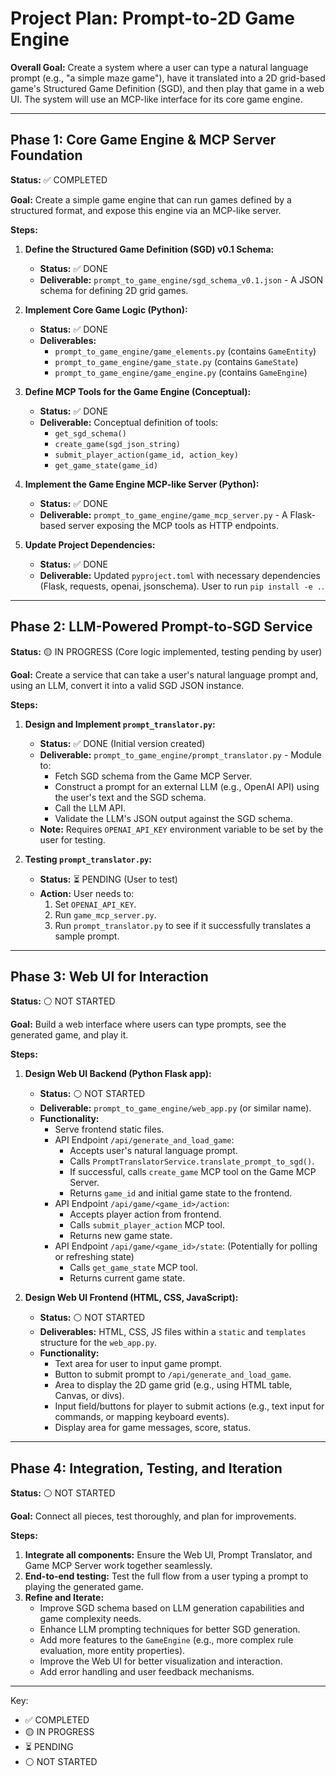 # Project Plan: Prompt-to-2D Game Engine

**Overall Goal:** Create a system where a user can type a natural language prompt (e.g., "a simple maze game"), have it translated into a 2D grid-based game's Structured Game Definition (SGD), and then play that game in a web UI. The system will use an MCP-like interface for its core game engine.

---

## Phase 1: Core Game Engine & MCP Server Foundation

**Status:** ✅ COMPLETED

**Goal:** Create a simple game engine that can run games defined by a structured format, and expose this engine via an MCP-like server.

**Steps:**

1.  **Define the Structured Game Definition (SGD) v0.1 Schema:**
    *   **Status:** ✅ DONE
    *   **Deliverable:** `prompt_to_game_engine/sgd_schema_v0.1.json` - A JSON schema for defining 2D grid games.

2.  **Implement Core Game Logic (Python):**
    *   **Status:** ✅ DONE
    *   **Deliverables:**
        *   `prompt_to_game_engine/game_elements.py` (contains `GameEntity`)
        *   `prompt_to_game_engine/game_state.py` (contains `GameState`)
        *   `prompt_to_game_engine/game_engine.py` (contains `GameEngine`)

3.  **Define MCP Tools for the Game Engine (Conceptual):**
    *   **Status:** ✅ DONE
    *   **Deliverable:** Conceptual definition of tools:
        *   `get_sgd_schema()`
        *   `create_game(sgd_json_string)`
        *   `submit_player_action(game_id, action_key)`
        *   `get_game_state(game_id)`

4.  **Implement the Game Engine MCP-like Server (Python):**
    *   **Status:** ✅ DONE
    *   **Deliverable:** `prompt_to_game_engine/game_mcp_server.py` - A Flask-based server exposing the MCP tools as HTTP endpoints.

5.  **Update Project Dependencies:**
    *   **Status:** ✅ DONE
    *   **Deliverable:** Updated `pyproject.toml` with necessary dependencies (Flask, requests, openai, jsonschema). User to run `pip install -e .`.

---

## Phase 2: LLM-Powered Prompt-to-SGD Service

**Status:** 🟡 IN PROGRESS (Core logic implemented, testing pending by user)

**Goal:** Create a service that can take a user's natural language prompt and, using an LLM, convert it into a valid SGD JSON instance.

**Steps:**

1.  **Design and Implement `prompt_translator.py`:**
    *   **Status:** ✅ DONE (Initial version created)
    *   **Deliverable:** `prompt_to_game_engine/prompt_translator.py` - Module to:
        *   Fetch SGD schema from the Game MCP Server.
        *   Construct a prompt for an external LLM (e.g., OpenAI API) using the user's text and the SGD schema.
        *   Call the LLM API.
        *   Validate the LLM's JSON output against the SGD schema.
    *   **Note:** Requires `OPENAI_API_KEY` environment variable to be set by the user for testing.

2.  **Testing `prompt_translator.py`:**
    *   **Status:** ⏳ PENDING (User to test)
    *   **Action:** User needs to:
        1. Set `OPENAI_API_KEY`.
        2. Run `game_mcp_server.py`.
        3. Run `prompt_translator.py` to see if it successfully translates a sample prompt.

---

## Phase 3: Web UI for Interaction

**Status:** ⚪ NOT STARTED

**Goal:** Build a web interface where users can type prompts, see the generated game, and play it.

**Steps:**

1.  **Design Web UI Backend (Python Flask app):**
    *   **Status:** ⚪ NOT STARTED
    *   **Deliverable:** `prompt_to_game_engine/web_app.py` (or similar name).
    *   **Functionality:**
        *   Serve frontend static files.
        *   API Endpoint `/api/generate_and_load_game`:
            *   Accepts user's natural language prompt.
            *   Calls `PromptTranslatorService.translate_prompt_to_sgd()`.
            *   If successful, calls `create_game` MCP tool on the Game MCP Server.
            *   Returns `game_id` and initial game state to the frontend.
        *   API Endpoint `/api/game/<game_id>/action`:
            *   Accepts player action from frontend.
            *   Calls `submit_player_action` MCP tool.
            *   Returns new game state.
        *   API Endpoint `/api/game/<game_id>/state`: (Potentially for polling or refreshing state)
            *   Calls `get_game_state` MCP tool.
            *   Returns current game state.

2.  **Design Web UI Frontend (HTML, CSS, JavaScript):**
    *   **Status:** ⚪ NOT STARTED
    *   **Deliverables:** HTML, CSS, JS files within a `static` and `templates` structure for the `web_app.py`.
    *   **Functionality:**
        *   Text area for user to input game prompt.
        *   Button to submit prompt to `/api/generate_and_load_game`.
        *   Area to display the 2D game grid (e.g., using HTML table, Canvas, or divs).
        *   Input field/buttons for player to submit actions (e.g., text input for commands, or mapping keyboard events).
        *   Display area for game messages, score, status.

---

## Phase 4: Integration, Testing, and Iteration

**Status:** ⚪ NOT STARTED

**Goal:** Connect all pieces, test thoroughly, and plan for improvements.

**Steps:**

1.  **Integrate all components:** Ensure the Web UI, Prompt Translator, and Game MCP Server work together seamlessly.
2.  **End-to-end testing:** Test the full flow from a user typing a prompt to playing the generated game.
3.  **Refine and Iterate:**
    *   Improve SGD schema based on LLM generation capabilities and game complexity needs.
    *   Enhance LLM prompting techniques for better SGD generation.
    *   Add more features to the `GameEngine` (e.g., more complex rule evaluation, more entity properties).
    *   Improve the Web UI for better visualization and interaction.
    *   Add error handling and user feedback mechanisms.

---
Key:
- ✅ COMPLETED
- 🟡 IN PROGRESS
- ⏳ PENDING
- ⚪ NOT STARTED
